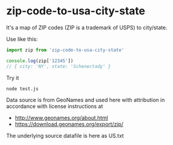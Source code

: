 # zip-code-to-usa-city-state

It's a map of ZIP codes (ZIP is a trademark of USPS) to city/state.

Use like this:

```typescript
import zip from 'zip-code-to-usa-city-state'

console.log(zip['12345'])
// { city: 'NY', state: 'Schenectady' }
```

Try it

```bash
node test.js
```

Data source is from GeoNames and used here with attribution in accordance with license instructions at 
* http://www.geonames.org/about.html
* https://download.geonames.org/export/zip/

The underlying source datafile is here as US.txt
